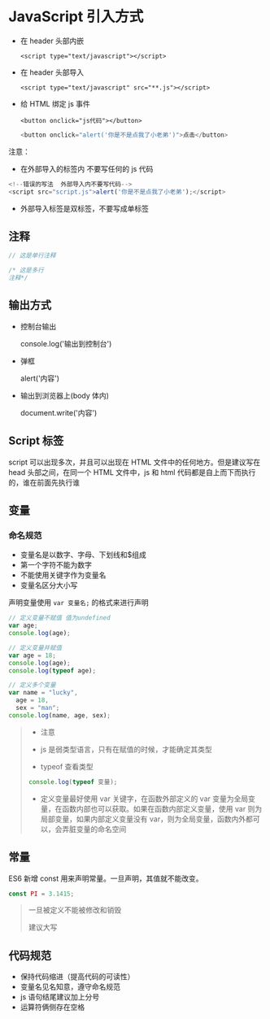 # JavaScript 引入方式

- 在 header 头部内嵌

  `<script type="text/javascript"></script>`

- 在 header 头部导入

  `<script type="text/javascript" src="**.js"></script>`

- 给 HTML 绑定 js 事件

  `<button onclick="js代码"></button>`

  ```javascript
  <button onclick="alert('你是不是点我了小老弟')">点击</button>
  ```

注意：

- 在外部导入的标签内 不要写任何的 js 代码

```javascript
<!--错误的写法  外部导入内不要写代码-->
<script src="script.js">alert('你是不是点我了小老弟');</script>
```

- 外部导入标签是双标签，不要写成单标签

## 注释

```javascript
// 这是单行注释

/* 这是多行
注释*/
```

## 输出方式

- 控制台输出

  console.log('输出到控制台')

- 弹框

  alert('内容')

- 输出到浏览器上(body 体内)

  document.write('内容')

## Script 标签

script 可以出现多次，并且可以出现在 HTML 文件中的任何地方。但是建议写在 head 头部之间，在同一个 HTML 文件中，js 和 html 代码都是自上而下而执行的，谁在前面先执行谁

## 变量

### 命名规范

- 变量名是以数字、字母、下划线和$组成
- 第一个字符不能为数字
- 不能使用关键字作为变量名
- 变量名区分大小写

声明变量使用 `var 变量名;` 的格式来进行声明

```javascript
// 定义变量不赋值 值为undefined
var age;
console.log(age);

// 定义变量并赋值
var age = 18;
console.log(age);
console.log(typeof age);

// 定义多个变量
var name = "lucky",
  age = 18,
  sex = "man";
console.log(name, age, sex);
```

> - 注意
>
> - js 是弱类型语言，只有在赋值的时候，才能确定其类型
>
> - typeof 查看类型
>
> ```javascript
> console.log(typeof 变量);
> ```
>
> - 定义变量最好使用 var 关键字，在函数外部定义的 var 变量为全局变量，在函数内部也可以获取。如果在函数内部定义变量，使用 var 则为局部变量，如果内部定义变量没有 var，则为全局变量，函数内外都可以，会弄脏变量的命名空间

## 常量

ES6 新增 const 用来声明常量。一旦声明，其值就不能改变。

```javascript
const PI = 3.1415;
```

> 一旦被定义不能被修改和销毁
>
> 建议大写

## 代码规范

- 保持代码缩进（提高代码的可读性）
- 变量名见名知意，遵守命名规范
- js 语句结尾建议加上分号
- 运算符俩侧存在空格
